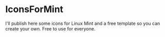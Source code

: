 # IconsForMint
I'll publish here some icons for Linux Mint and a free template so you can create your own. Free to use for everyone.

